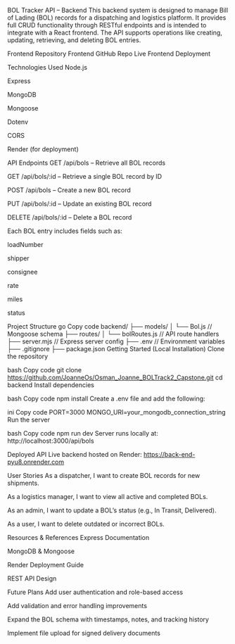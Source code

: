 BOL Tracker API – Backend
This backend system is designed to manage Bill of Lading (BOL) records for a dispatching and logistics platform. It provides full CRUD functionality through RESTful endpoints and is intended to integrate with a React frontend. The API supports operations like creating, updating, retrieving, and deleting BOL entries.

Frontend Repository
Frontend GitHub Repo
Live Frontend Deployment

Technologies Used
Node.js

Express

MongoDB

Mongoose

Dotenv

CORS

Render (for deployment)

API Endpoints
GET /api/bols – Retrieve all BOL records

GET /api/bols/:id – Retrieve a single BOL record by ID

POST /api/bols – Create a new BOL record

PUT /api/bols/:id – Update an existing BOL record

DELETE /api/bols/:id – Delete a BOL record

Each BOL entry includes fields such as:

loadNumber

shipper

consignee

rate

miles

status

Project Structure
go
Copy code
backend/
├── models/
│   └── Bol.js           // Mongoose schema
├── routes/
│   └── bolRoutes.js     // API route handlers
├── server.mjs           // Express server config
├── .env                 // Environment variables
├── .gitignore
├── package.json
Getting Started (Local Installation)
Clone the repository

bash
Copy code
git clone https://github.com/JoanneOs/Osman_Joanne_BOLTrack2_Capstone.git
cd backend
Install dependencies

bash
Copy code
npm install
Create a .env file and add the following:

ini
Copy code
PORT=3000
MONGO_URI=your_mongodb_connection_string
Run the server

bash
Copy code
npm run dev
Server runs locally at:
http://localhost:3000/api/bols

Deployed API
Live backend hosted on Render:
https://back-end-pyu8.onrender.com

User Stories
As a dispatcher, I want to create BOL records for new shipments.

As a logistics manager, I want to view all active and completed BOLs.

As an admin, I want to update a BOL’s status (e.g., In Transit, Delivered).

As a user, I want to delete outdated or incorrect BOLs.

Resources & References
Express Documentation

MongoDB & Mongoose

Render Deployment Guide

REST API Design

Future Plans
Add user authentication and role-based access

Add validation and error handling improvements

Expand the BOL schema with timestamps, notes, and tracking history

Implement file upload for signed delivery documents 